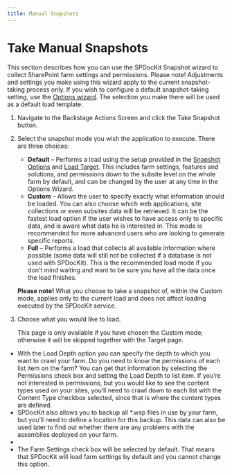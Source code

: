 ```yaml
---
title: Manual Snapshots
---
```


# Take Manual Snapshots

This section describes how you can use the SPDocKit Snapshot wizard to collect SharePoint farm settings and permissions.
Please note! Adjustments and settings you make using this wizard apply to the current snapshot-taking process only. If you wish to configure a default snapshot-taking setting, use the [Options wizard](#internal\get-to-know-spdockit\backstage-screen\options-wizard.md). The selection you make there will be used as a default load template.

1. Navigate to the Backstage Actions Screen and click the Take Snapshot button.
2. Select the snapshot mode you wish the application to execute. There are three choices:
    * __Default__ – Performs a load using the setup provided in the [Snapshot Options](#internal\get-to-know-spdockit\backstage-screen\options-wizard.md) and [Load Target](#internal\get-to-know-spdockit\backstage-screen\options-wizard.md). This includes farm settings, features and solutions, and permissions down to the subsite level on the whole farm by default, and can be changed by the user at any time in the Options Wizard.
    * __Custom__ – Allows the user to specify exactly what information should be loaded. You can also choose which web applications, site collections or even subsites data will be retrieved.
    It can be the fastest load option if the user wishes to have access only to specific data, and is aware what data he is interested in. This mode is recommended for more advanced users who are looking to generate specific reports.
    * __Full__ – Performs a load that collects all available information where possible (some data will still not be collected if a database is not used with SPDocKit).
    This is the recommended load mode if you don’t mind waiting and want to be sure you have all the data once the load finishes.

   __Please note!__ What you choose to take a snapshot of, within the Custom mode, applies only to the current load and does not affect loading executed by the SPDocKit service.
3. Choose what you would like to load.

   This page is only available if you have chosen the Custom mode; otherwise it will be skipped together with the Target page.
* With the Load Depth option you can specify the depth to which you want to crawl your farm. Do you need to know the permissions of each list item on the farm? You can get that information by selecting the Permissions check box and setting the Load Depth to list item. If you’re not interested in permissions, but you would like to see the content types used on your sites, you’ll need to crawl down to each list with the Content Type checkbox selected, since that is where the content types are defined.
* SPDocKit also allows you to backup all *.wsp files in use by your farm, but you’ll need to define a location for this backup. This data can also be used later to find out whether there are any problems with the assemblies deployed on your farm.
* 
* The Farm Settings check box will be selected by default. That means that SPDocKit will load farm settings by default and you cannot change this option.
